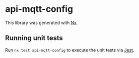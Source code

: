 # api-mqtt-config

This library was generated with [Nx](https://nx.dev).

## Running unit tests

Run `nx test api-mqtt-config` to execute the unit tests via [Jest](https://jestjs.io).
